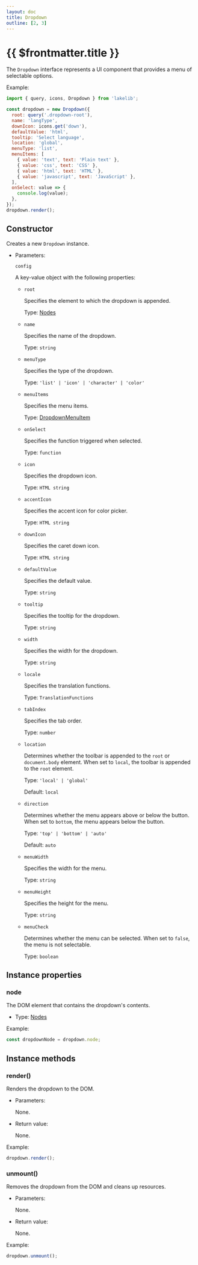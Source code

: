 ```yaml
---
layout: doc
title: Dropdown
outline: [2, 3]
---
```


# {{ $frontmatter.title }}

The `Dropdown` interface represents a UI component that provides a menu of selectable options.

Example:

<Dropdown />

```js
import { query, icons, Dropdown } from 'lakelib';

const dropdown = new Dropdown({
  root: query('.dropdown-root'),
  name: 'langType',
  downIcon: icons.get('down'),
  defaultValue: 'html',
  tooltip: 'Select language',
  location: 'global',
  menuType: 'list',
  menuItems: [
    { value: 'text', text: 'Plain text' },
    { value: 'css', text: 'CSS' },
    { value: 'html', text: 'HTML' },
    { value: 'javascript', text: 'JavaScript' },
  ],
  onSelect: value => {
    console.log(value);
  },
});
dropdown.render();
```


## Constructor

Creates a new `Dropdown` instance.

* Parameters:

  `config`

  A key-value object with the following properties:

  * `root`

    Specifies the element to which the dropdown is appended.

    Type: [Nodes](/reference/nodes.md)

  * `name`

    Specifies the name of the dropdown.

    Type: `string`

  * `menuType`

    Specifies the type of the dropdown.

    Type: `'list' | 'icon' | 'character' | 'color'`

  * `menuItems`

    Specifies the menu items.

    Type: [DropdownMenuItem](/reference/types.md#dropdownmenuitem)

  * `onSelect`

    Specifies the function triggered when selected.

    Type: `function`

  * `icon` <Badge type="info" text="Optional" />

    Specifies the dropdown icon.

    Type: `HTML string`

  * `accentIcon` <Badge type="info" text="Optional" />

    Specifies the accent icon for color picker.

    Type: `HTML string`

  * `downIcon` <Badge type="info" text="Optional" />

    Specifies the caret down icon.

    Type: `HTML string`

  * `defaultValue` <Badge type="info" text="Optional" />

    Specifies the default value.

    Type: `string`

  * `tooltip` <Badge type="info" text="Optional" />

    Specifies the tooltip for the dropdown.

    Type: `string`

  * `width` <Badge type="info" text="Optional" />

    Specifies the width for the dropdown.

    Type: `string`

  * `locale` <Badge type="info" text="Optional" />

    Specifies the translation functions.

    Type: `TranslationFunctions`

  * `tabIndex` <Badge type="info" text="Optional" />

    Specifies the tab order.

    Type: `number`

  * `location` <Badge type="info" text="Optional" />

    Determines whether the toolbar is appended to the `root` or `document.body` element. When set to `local`, the toolbar is appended to the `root` element.

    Type: `'local' | 'global'`

    Default: `local`

  * `direction` <Badge type="info" text="Optional" />

    Determines whether the menu appears above or below the button. When set to `bottom`, the menu appears below the button.

    Type: `'top' | 'bottom' | 'auto'`

    Default: `auto`

  * `menuWidth` <Badge type="info" text="Optional" />

    Specifies the width for the menu.

    Type: `string`

  * `menuHeight` <Badge type="info" text="Optional" />

    Specifies the height for the menu.

    Type: `string`

  * `menuCheck` <Badge type="info" text="Optional" />

    Determines whether the menu can be selected. When set to `false`, the menu is not selectable.

    Type: `boolean`


## Instance properties

### node <Badge type="info" text="Read only" />

The DOM element that contains the dropdown's contents.

* Type: [Nodes](/reference/nodes.md)

Example:

```js
const dropdownNode = dropdown.node;
```


## Instance methods

### render()

Renders the dropdown to the DOM.

* Parameters:

  None.

* Return value:

  None.

Example:

```js
dropdown.render();
```


### unmount()

Removes the dropdown from the DOM and cleans up resources.

* Parameters:

  None.

* Return value:

  None.

Example:

```js
dropdown.unmount();
```

